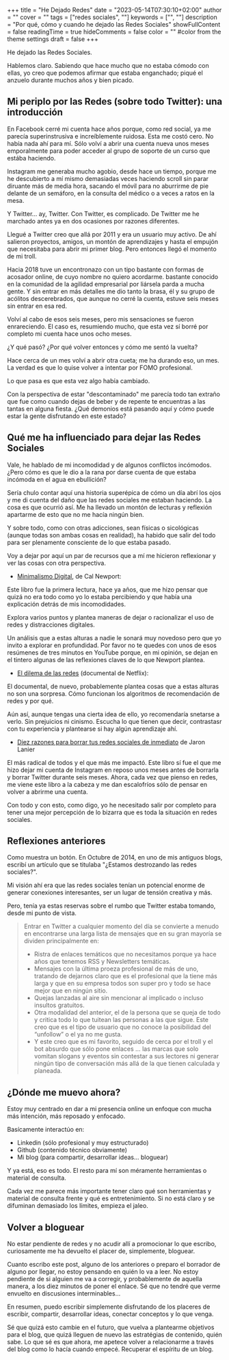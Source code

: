 +++
title = "He Dejado Redes"
date = "2023-05-14T07:30:10+02:00"
author = ""
cover = ""
tags = ["redes sociales", ""]
keywords = ["", ""]
description = "Por qué, cómo y cuando he dejado las Redes Sociales"
showFullContent = false
readingTime = true
hideComments = false
color = "" #color from the theme settings
draft = false
+++

He dejado las Redes Sociales.

Hablemos claro. Sabiendo que hace mucho que no estaba cómodo con ellas, yo creo que podemos afirmar que estaba enganchado; piqué el anzuelo durante muchos años y bien picado.

## Mi periplo por las Redes (sobre todo Twitter): una introducción

En Facebook cerré mi cuenta hace años porque, como red social, ya me parecía  superinstrusiva e increíblemente ruidosa. Esta me costó cero. No había nada ahí para mí. Sólo volví a abrir una cuenta nueva unos meses emporalmente para poder acceder al grupo de soporte de un curso que estába haciendo.

Instagram me generaba mucho agobio, desde hace un tiempo, porque me he descubierto a mí mismo demasiadas veces haciendo scroll sin parar diruante más de media hora, sacando el móvil para no aburrirme de pie delante de un semáforo, en la consulta del médico o a veces a ratos en la mesa.

Y Twitter... ay, Twitter. Con Twitter, es complicado. De Twitter me he marchado antes ya en dos ocasiones por razones diferentes.

Llegué a Twitter creo que allá por 2011 y era un usuario muy activo. De ahí salieron proyectos, amigos, un montón de aprendizajes y hasta el empujón que necesitaba para abrir mi primer blog. Pero entonces llegó el momento de mi troll.

Hacia 2018 tuve un encontronazo con un tipo bastante con formas de acosador online, de cuyo nombre no quiero acordarme. bastante conocido en la comunidad de la agilidad empresarial por liársela parda a mucha gente. Y sin entrar en más detalles me dio tanto la brasa, él y su grupo de acólitos descerebrados, que aunque no cerré la cuenta, estuve seis meses sin entrar en esa red.

Volví al cabo de esos seis meses, pero mis sensaciones se fueron enrareciendo. El caso es, resumiendo mucho, que esta vez sí borré por completo mi cuenta hace unos ocho meses.

¿Y qué pasó? ¿Por qué volver entonces y cómo me sentó la vuelta?

Hace cerca de un mes volví a abrir otra cueta; me ha durando eso, un mes. La verdad es que lo quise volver a intentar por FOMO profesional.

Lo que pasa es que esta vez algo había cambiado.

Con la perspectiva de estar "descontaminado" me parecía todo tan extraño que fue como cuando dejas de beber y de repente te encuentras a las tantas en alguna fiesta. ¿Qué demonios está pasando aquí y cómo puede estar la gente disfrutando en este estado?


## Qué me ha influenciado para dejar las Redes Sociales
Vale, he hablado de mi incomodidad y de algunos conflictos incómodos. ¿Pero cómo es que le dio a la rana por darse cuenta de que estaba incómoda en el agua en ebullición?

Sería chulo contar aquí una historia superépica de cómo un día abrí los ojos y me di cuenta del daño que las redes sociales me estaban haciendo. La cosa es que ocurrió así. Me ha llevado un montón de lecturas y reflexión apartarme de esto que no me hacía ningún bien.

Y sobre todo, como con otras adicciones, sean físicas o sicológicas (aunque todas son ambas cosas en realidad), ha habido que salir del todo para ser plenamente consciente de lo que estaba pasado.

Voy a dejar por aquí un par de recursos que a mí me hicieron reflexionar y ver las cosas con otra perspectiva.

- [Minimalismo Digital](https://amzn.to/3WaKdQR), de Cal Newport:

Este libro fue la primera lectura, hace ya años, que me hizo pensar que quizá no era todo como yo lo estaba percibiendo y que había una explicación detrás de mis incomodidades.

Explora varios puntos y plantea maneras de dejar o racionalizar el uso de redes y distracciones digitales. 

Un análisis que a estas alturas a nadie le sonará muy novedoso pero que yo invito a explorar en profundidad. Por favor no te quedes con unos de esos resúmenes de tres minutos en YouTube porque, en mi opinión, se dejan en el tintero algunas de las reflexiones claves de lo que Newport plantea.

- [El dilema de las redes](https://www.youtube.com/watch?v=tBnNuJSs6P0) (documental de Netflix):


El documental, de nuevo, probablemente plantea cosas que a estas alturas no son una sorpresa. Cómo funcionan los algoritmos de recomendación de redes y por qué. 

Aún así, aunque tengas una cierta idea de ello, yo recomendaría snetarse a verlo. Sin prejuicios ni cinismo. Escucha lo que tienen que decir, contrastasr con tu experiencia y plantearse si hay algún aprendizaje ahí.

- [Diez razones para borrar tus redes sociales de inmediato](https://amzn.to/3Mi7PPQ) de Jaron Lanier

El más radical de todos y el que más me impactó. Este libro sí fue el que me hizo dejar mi cuenta de Instagram en reposo unos meses antes de borrarla y borrar Twitter durante seis meses. Ahora, cada vez que pienso en redes, me viene este libro a la cabeza y me dan escalofríos sólo de pensar en volver a abrirme una cuenta.

Con todo y con esto, como digo, yo he necesitado salir por completo para tener una mejor percepción de lo bizarra que es toda la situación en redes sociales.

## Reflexiones anteriores
Como muestra un botón. En Octubre de 2014, en uno de mis antiguos blogs, escribí un artículo que se titulaba "¿Estamos destrozando las redes sociales?".

Mi visión ahí era que las redes sociales tenían un potencial enorme de generar conexiones interesantes, ser un lugar de tensión creativa y más.

Pero, tenía ya estas reservas sobre el rumbo que Twitter estaba tomando, desde mi punto de vista.

>Entrar en Twitter a cualquier momento del día se convierte a menudo en encontrarse una larga lista de mensajes que en su gran mayoría se dividen principalmente en:
> - Ristra de enlaces temáticos que no necesitamos porque ya hace años que tenemos RSS y Newsletters temáticas.
> - Mensajes con la última proeza profesional de más de uno, tratando de dejarnos claro que es el profesional que la tiene más larga y que en su empresa todos son super pro y todo se hace mejor que en ningún sitio.
> - Quejas lanzadas al aire sin mencionar al implicado o incluso insultos gratuitos.
> - Otra modalidad del anterior, el de la persona que se queja de todo y critica todo lo que tuitean las personas a las que sigue. Este creo que es el tipo de usuario que no conoce la posibilidad del “unfollow” o el ya no me gusta.
> - Y este creo que es mi favorito, seguido de cerca por el troll y el bot absurdo que sólo pone enlaces … las marcas que solo vomitan slogans y eventos sin contestar a sus lectores ni generar ningún tipo de conversación más allá de la que tienen calculada y planeada.

## ¿Dónde me muevo ahora?
Estoy muy centrado en dar a mi presencia online un enfoque con mucha más intención, más reposado y enfocado.

Basícamente interactúo en:

- Linkedin (sólo profesional y muy estructurado)
- Github (contenido técnico obviamente)
- Mi blog (para compartir, desarrollar ideas... bloguear)

Y ya está, eso es todo. El resto para mí son méramente herramientas o material de consulta. 

Cada vez me parece más importante tener claro qué son herramientas y material de consulta frente y qué es entretenimiento. Si no está claro y se difuminan demasiado los límites, empieza el jaleo.

## Volver a bloguear
No estar pendiente de redes y no acudir allí a promocionar lo que escribo, curiosamente me ha devuelto el placer de, simplemente, bloguear.

Cuanto escribo este post, alguno de los anteriores o preparo el borrador de alguno por llegar, no estoy pensando en quién lo va a leer. No estoy pendiente de si alguien me va a corregir, y probablemente de aquella manera, a los diez minutos de poner el enlace. Sé que no tendré que verme envuelto en discusiones interminables...

En resumen, puedo escribir simplemente disfrutando de los placeres de escribir, compartir, desarrollar ideas, conectar conceptos y lo que venga.

Sé que quizá esto cambie en el futuro, que vuelva a plantearme objetivos para el blog, que quizá lleguen de nuevo las estratégias de contenido, quién sabe. Lo que sé es que ahora, me apetece volver a relacionarme a través del blog como lo hacía cuando empecé. Recuperar el espíritu de un blog.
